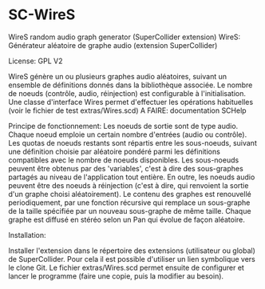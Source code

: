 # SC-WireS
WireS random audio graph generator (SuperCollider extension)
WireS: Générateur aléatoire de graphe audio (extension SuperCollider)

License: GPL V2

WireS génère un ou plusieurs graphes audio aléatoires, suivant un ensemble de définitions donnés dans la bibliothèque associée.
Le nombre de noeuds (contrôle, audio, réinjection) est configurable à l'initialisation.
Une classe d'interface Wires permet d'effectuer les opérations habituelles (voir le fichier de test extras/Wires.scd)
A FAIRE: documentation SCHelp

Principe de fonctionnement:
Les noeuds de sortie sont de type audio.
Chaque noeud emploie un certain nombre d'entrées (audio ou contrôle).
Les quotas de noeuds restants sont répartis entre les sous-noeuds, suivant une définition choisie par aléatoire pondéré parmi les définitions compatibles avec le nombre de noeuds disponibles.
Les sous-noeuds peuvent être obtenus par des 'variables', c'est à dire des sous-graphes partagés au niveau de l'application tout entière.
En outre, les noeuds audio peuvent être des noeuds à réinjection (c'est à dire, qui renvoient la sortie d'un graphe choisi aléatoirement).
Le contenu des graphes est renouvellé periodiquement, par une fonction récursive qui remplace un sous-graphe de la taille spécifiée par un nouveau sous-graphe de même taille.
Chaque graphe est diffusé en stéréo selon un Pan qui évolue de façon aléatoire.

Installation:

Installer l'extension dans le répertoire des extensions (utilisateur ou global) de SuperCollider.
Pour cela il est possible d'utiliser un lien symbolique vers le clone Git.
Le fichier extras/Wires.scd permet ensuite de configurer et lancer le programme (faire une copie, puis la modifier au besoin).
